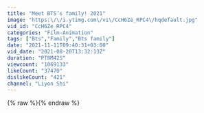 ```yaml
---
title: "Meet BTS’s family! 2021"
image: "https:\/\/i.ytimg.com\/vi\/CcH6Ze_RPC4\/hqdefault.jpg"
vid_id: "CcH6Ze_RPC4"
categories: "Film-Animation"
tags: ["Bts","Family","Bts family"]
date: "2021-11-11T09:40:31+03:00"
vid_date: "2021-08-20T13:32:13Z"
duration: "PT8M42S"
viewcount: "1069133"
likeCount: "37470"
dislikeCount: "421"
channel: "Liyon Shi"
---
```

{% raw %}{% endraw %}
